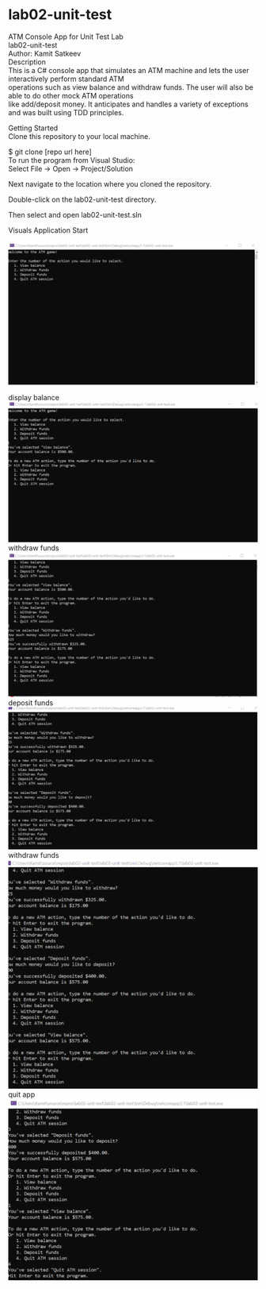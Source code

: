# lab02-unit-test  
ATM Console App for Unit Test Lab  
lab02-unit-test  
Author: Kamit Satkeev  
Description  
This is a C# console app that simulates an ATM machine and lets the user interactively perform standard ATM  
operations such as view balance and withdraw funds. The user will also be able to do other mock ATM operations  
like add/deposit money. It anticipates and handles a variety of exceptions and was built using TDD principles.  

Getting Started  
Clone this repository to your local machine.  

$ git clone [repo url here]  
To run the program from Visual Studio:  
Select File -> Open -> Project/Solution  

Next navigate to the location where you cloned the repository.  

Double-click on the lab02-unit-test directory.  

Then select and open lab02-unit-test.sln  

Visuals
Application Start

![](https://github.com/Satkeev/lab02-unit-test/blob/master/lab02-unit-test/assets/Annotation%202020-07-07%20172224.png)

display balance 
![](https://github.com/Satkeev/lab02-unit-test/blob/master/lab02-unit-test/assets/Annotation%202020-07-07%20172418.png)
withdraw funds
![](https://github.com/Satkeev/lab02-unit-test/blob/master/lab02-unit-test/assets/Annotation%202020-07-07%20172825.png)
deposit funds
![](https://github.com/Satkeev/lab02-unit-test/blob/master/lab02-unit-test/assets/Annotation%202020-07-07%20173006.png)
withdraw funds
![](https://github.com/Satkeev/lab02-unit-test/blob/master/lab02-unit-test/assets/Annotation%202020-07-07%20173120.png)
quit app
![](https://github.com/Satkeev/lab02-unit-test/blob/master/lab02-unit-test/assets/Annotation%202020-07-07%20173214.png)

